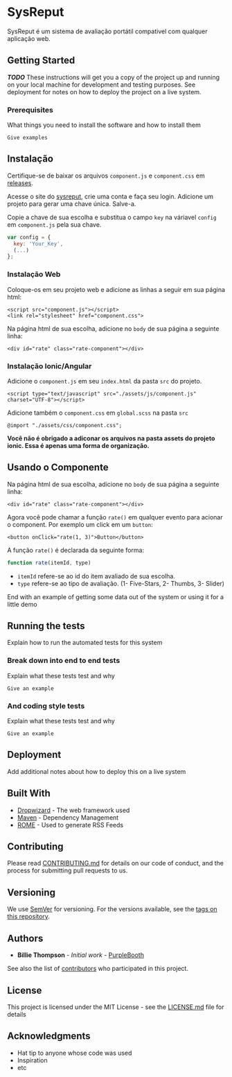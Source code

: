 # SysReput

SysReput é um sistema de avaliação portátil compativel com qualquer aplicação web.

## Getting Started

***TODO***
These instructions will get you a copy of the project up and running on your local machine for development and testing purposes. See deployment for notes on how to deploy the project on a live system.

### Prerequisites

What things you need to install the software and how to install them

```
Give examples
```

## Instalação


Certifique-se de baixar os arquivos `component.js` e `component.css` em [releases](https://gitlab.com/Rivail/sysreput/-/releases).

Acesse o site do [sysreput](#), crie uma conta e faça seu login.
Adicione um projeto para gerar uma chave única. Salve-a.

Copie a chave de sua escolha e substitua o campo `key` na váriavel `config` em `component.js` pela sua chave.

```js
var config = {
  key: 'Your_Key',
  (...)
};

``` 
### Instalação Web
Coloque-os em seu projeto web e adicione as linhas a seguir em sua página html:

```
<script src="component.js"></script>
<link rel="stylesheet" href="component.css">
```

Na página html de sua escolha, adicione no `body` de sua página a seguinte linha:

```
<div id="rate" class="rate-component"></div>
```
### Instalação Ionic/Angular

Adicione o `component.js` em seu `index.html` da pasta `src` do projeto.

```
<script type="text/javascript" src="./assets/js/component.js" charset="UTF-8"></script>
```
Adicione também o `component.css` em `global.scss` na pasta `src`

```
@import "./assets/css/component.css";
```
**Você não é obrigado a adiconar os arquivos na pasta assets do projeto ionic. Essa é apenas uma forma de organização.**


## Usando o Componente

Na página html de sua escolha, adicione no `body` de sua página a seguinte linha:

```
<div id="rate" class="rate-component"></div>
```

Agora você pode chamar a função `rate()` em qualquer evento para acionar o component.
Por exemplo um click em um `button`:

```
<button onClick="rate(1, 3)">Button</button>
```
A função `rate()` é declarada da seguinte forma:

``` js
function rate(itemId, type)
```
- `itemId` refere-se ao id do item avaliado de sua escolha.
- `type` refere-se ao tipo de avaliação. (1- Five-Stars, 2- Thumbs, 3- Slider)



End with an example of getting some data out of the system or using it for a little demo

## Running the tests

Explain how to run the automated tests for this system

### Break down into end to end tests

Explain what these tests test and why

```
Give an example
```

### And coding style tests

Explain what these tests test and why

```
Give an example
```

## Deployment

Add additional notes about how to deploy this on a live system

## Built With

* [Dropwizard](http://www.dropwizard.io/1.0.2/docs/) - The web framework used
* [Maven](https://maven.apache.org/) - Dependency Management
* [ROME](https://rometools.github.io/rome/) - Used to generate RSS Feeds

## Contributing

Please read [CONTRIBUTING.md](https://gist.github.com/PurpleBooth/b24679402957c63ec426) for details on our code of conduct, and the process for submitting pull requests to us.

## Versioning

We use [SemVer](http://semver.org/) for versioning. For the versions available, see the [tags on this repository](https://github.com/your/project/tags). 

## Authors

* **Billie Thompson** - *Initial work* - [PurpleBooth](https://github.com/PurpleBooth)

See also the list of [contributors](https://github.com/your/project/contributors) who participated in this project.

## License

This project is licensed under the MIT License - see the [LICENSE.md](LICENSE.md) file for details

## Acknowledgments

* Hat tip to anyone whose code was used
* Inspiration
* etc

